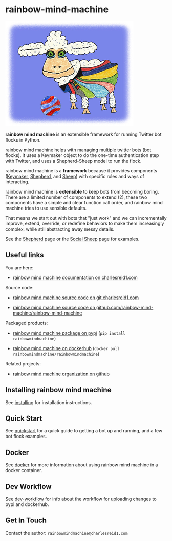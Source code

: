 # rainbow-mind-machine

![tinysheep](img/sheep.jpg)

**rainbow mind machine** is an extensible framework for running Twitter bot flocks in Python.

rainbow mind machine helps with managing multiple twitter bots (bot flocks).
It uses a Keymaker object to do the one-time authentication step with Twitter,
and uses a Shepherd-Sheep model to run the flock.

rainbow mind machine is a **framework** because it provides components 
([Keymaker](keymaker.md), [Shepherd](shepherd.md), and [Sheep](sheep.md))
with specific roles and ways of interacting.

rainbow mind machine is **extensible** to keep bots from becoming boring. 
There are a limited number of components to extend (2), 
these two components have a simple and clear function call order,
and rainbow mind machine tries to use sensible defaults.

That means we start out with bots that "just work" 
and we can incrementally improve, extend, override,
or redefine behaviors to make them increasingly complex,
while still abstracting away messy details.

See the [Shepherd](shepherd.md) page or the [Social Sheep](social_sheep.md) 
page for examples.

## Useful links

You are here:

* [rainbow mind machine documentation on charlesreid1.com](https://pages.charlesreid1.com/rainbow-mind-machine)

Source code:

* [rainbow mind machine source code on git.charlesreid1.com](https://git.charlesreid1.com/bots/rainbow-mind-machine)

* [rainbow mind machine source code on github.com/rainbow-mind-machine/rainbow-mind-machine](https://github.com/rainbow-mind-machine/rainbow-mind-machine)

Packaged products:

* [rainbow mind machine package on pypi](https://pypi.org/project/rainbowmindmachine/) (`pip install rainbowmindmachine`)

* [rainbow mind machine on dockerhub](https://hub.docker.com/r/rainbowmindmachine/rainbowmindmachine/) (`docker pull rainbowmindmachine/rainbowmindmachine`)

Related projects:

* [rainbow mind machine organization on github](https://github.com/rainbow-mind-machine)

## Installing rainbow mind machine

See [installing](/installing.md) for installation instructions.

## Quick Start

See [quickstart](/quickstart.md) for a quick guide to 
getting a bot up and running, and a few bot flock examples.

## Docker

See [docker](/docker.md) for more information about
using rainbow mind machine in a docker container.

## Dev Workflow

See [dev-workflow](/dev-workflow.md) for info about the workflow for 
uploading changes to pypi and dockerhub.

## Get In Touch

Contact the author: `rainbowmindmachine@charlesreid1.com`

